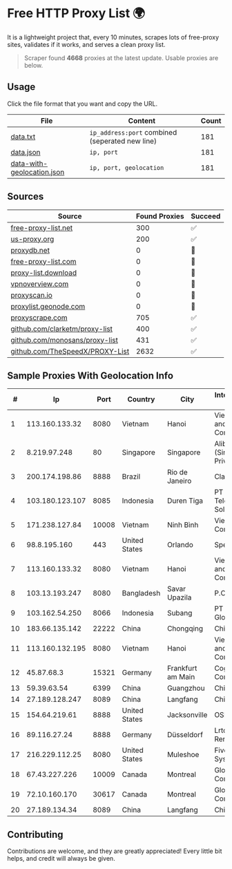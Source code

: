 
# Free HTTP Proxy List 🌍

It is a lightweight project that, every 10 minutes, scrapes lots of free-proxy sites, validates if it works, and serves a clean proxy list.


> Scraper found **4668** proxies at the latest update. Usable proxies are below.

## Usage

Click the file format that you want and copy the URL.


|File|Content|Count|
|----|-------|-----|
|[data.txt](https://raw.githubusercontent.com/themiralay/Proxy-List-World/master/data.txt)|`ip_address:port` combined (seperated new line)|181|
|[data.json](https://raw.githubusercontent.com/themiralay/Proxy-List-World/master/data.json)|`ip, port`|181|
|[data-with-geolocation.json](https://raw.githubusercontent.com/themiralay/Proxy-List-World/master/data-with-geolocation.json)|`ip, port, geolocation`|181|

## Sources

|Source|Found Proxies|Succeed|
|------|-------------|-------|
|[free-proxy-list.net](https://free-proxy-list.net)|300|✅|
|[us-proxy.org](https://www.us-proxy.org)|200|✅|
|[proxydb.net](http://proxydb.net)|0|🚫|
|[free-proxy-list.com](https://free-proxy-list.com/?page=&port=&type%5B%5D=http&type%5B%5D=https&up_time=0&search=Search)|0|🚫|
|[proxy-list.download](https://www.proxy-list.download/HTTP)|0|🚫|
|[vpnoverview.com](https://vpnoverview.com/privacy/anonymous-browsing/free-proxy-servers)|0|🚫|
|[proxyscan.io](https://www.proxyscan.io)|0|🚫|
|[proxylist.geonode.com](https://proxylist.geonode.com/api/proxy-list?limit=300&page=1&sort_by=lastChecked&sort_type=desc&protocols=http,https)|0|🚫|
|[proxyscrape.com](https://api.proxyscrape.com/v2/?request=displayproxies&protocol=http&timeout=10000&country=all&ssl=all&anonymity=all)|705|✅|
|[github.com/clarketm/proxy-list](https://raw.githubusercontent.com/clarketm/proxy-list/master/proxy-list-raw.txt)|400|✅|
|[github.com/monosans/proxy-list](https://raw.githubusercontent.com/monosans/proxy-list/main/proxies/http.txt)|431|✅|
|[github.com/TheSpeedX/PROXY-List](https://raw.githubusercontent.com/TheSpeedX/PROXY-List/master/http.txt)|2632|✅|


## Sample Proxies With Geolocation Info

|#|Ip|Port|Country|City|Internet Service Provider|
|-|--|----|-------|----|-------------------------|
|1|113.160.133.32|8080|Vietnam|Hanoi|VietNam Post and Telecom Corporation|
|2|8.219.97.248|80|Singapore|Singapore|Alibaba Cloud (Singapore) Private Limited|
|3|200.174.198.86|8888|Brazil|Rio de Janeiro|Claro S.A|
|4|103.180.123.107|8085|Indonesia|Duren Tiga|PT Indo Telemedia Solusi|
|5|171.238.127.84|10008|Vietnam|Ninh Bình|Viettel Corporation|
|6|98.8.195.160|443|United States|Orlando|Spectrum|
|7|113.160.133.32|8080|Vietnam|Hanoi|VietNam Post and Telecom Corporation|
|8|103.13.193.247|8080|Bangladesh|Savar Upazila|P.O-Jamirta|
|9|103.162.54.250|8066|Indonesia|Subang|PT Pratama Asia Globalindo|
|10|183.66.135.142|22222|China|Chongqing|Chinanet|
|11|113.160.132.195|8080|Vietnam|Hanoi|VietNam Post and Telecom Corporation|
|12|45.87.68.3|15321|Germany|Frankfurt am Main|Cogent Communications|
|13|59.39.63.54|6399|China|Guangzhou|Chinanet|
|14|27.189.128.247|8089|China|Langfang|Chinanet|
|15|154.64.219.61|8888|United States|Jacksonville|OSNET Wireless|
|16|89.116.27.24|8888|Germany|Düsseldorf|Lrtc Network Rent|
|17|216.229.112.25|8080|United States|Muleshoe|Five Area Systems, LLC|
|18|67.43.227.226|10009|Canada|Montreal|GloboTech Communications|
|19|72.10.160.170|30617|Canada|Montreal|GloboTech Communications|
|20|27.189.134.34|8089|China|Langfang|Chinanet|



## Contributing

Contributions are welcome, and they are greatly appreciated! Every
little bit helps, and credit will always be given.

